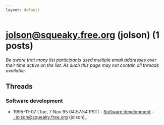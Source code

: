 ```yaml
---
layout: default
---
```


# jolson@squeaky.free.org (jolson) (1 posts)

_Be aware that many list participants used multiple email addresses over their time active on the list. As such this page may not contain all threads available._

## Threads

### Software development
+ 1995-11-07 (Tue, 7 Nov 95 04:57:54 PST) - [Software development](/archive/1995/11/e7ec21c2044ce8eb09fb2ae405bba84f79db93a6e38259388d108e6c0c10cc6e) - _jolson@squeaky.free.org (jolson)_

